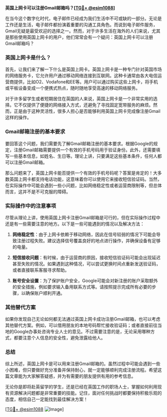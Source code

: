 **英国上网卡可以注册Gmail邮箱吗？[[TG💪+ @esim1088](https://t.me/s/esim1088)]**

在当今这个数字化时代，电子邮件已经成为我们生活中不可或缺的一部分。无论是工作还是生活，电子邮件都扮演着重要的沟通工具角色。而说到电子邮件服务，Gmail无疑是最受欢迎的选择之一。然而，对于许多生活在海外的人们来说，尤其是那些使用英国上网卡的用户，他们常常会有一个疑问：英国上网卡可以注册Gmail邮箱吗？

### 英国上网卡是什么？

首先，让我们来了解一下什么是英国上网卡。英国上网卡是一种专门针对英国市场的网络服务卡，它允许用户通过移动网络连接到互联网。这种卡通常由各大电信运营商提供，比如O2、Vodafone和EE等。用户可以通过购买这些上网卡，将手机或平板设备变成一个便携式热点，随时随地享受高速的移动网络服务。

对于许多留学生或者短期居住在英国的人来说，英国上网卡是一个非常实用的选择。它不仅提供了便捷的网络接入方式，还避免了寻找固定宽带服务的麻烦。然而，正是由于这种灵活性，很多人担心是否能够利用英国上网卡完成像注册Gmail这样的操作。

### Gmail邮箱注册的基本要求

要回答这个问题，我们需要先了解Gmail邮箱注册的基本要求。根据Google的规定，注册Gmail邮箱需要提供一个有效的手机号码用于验证身份。此外，还需要填写一些基本信息，如姓名、生日等。理论上讲，只要满足这些基本条件，任何人都可以注册Gmail邮箱。

那么问题来了，英国上网卡能否提供一个有效的手机号码呢？答案是肯定的！大多数英国上网卡都支持电话功能，这意味着你可以使用它来接收短信验证码。当然，在实际操作中可能会遇到一些小问题，比如网络稳定性或者运营商限制等，但总体而言，这并不是不可克服的障碍。

### 实际操作中的注意事项

尽管从理论上讲，使用英国上网卡注册Gmail邮箱是可行的，但在实际操作过程中还是有一些需要注意的地方。以下是一些可能遇到的情况以及解决方法：

1. **网络稳定性**：由于上网卡依赖于移动网络，因此在信号较弱的情况下可能会导致注册过程失败。建议选择信号覆盖良好的地点进行操作，并确保设备有足够的电量。

2. **短信接收问题**：有时候，由于运营商的原因，接收短信验证码可能会出现延迟甚至失败的情况。如果遇到这种情况，可以尝试更换时间点重新发送验证码，或者直接联系客服寻求帮助。

3. **账号安全设置**：为了保护账户安全，Google可能会对新注册的账户采取额外的安全措施，例如要求输入备用联系方式等。请按照提示完成所有必要的步骤，以确保账户顺利开通。

### 其他替代方案

如果你发现自己无论如何都无法通过英国上网卡成功注册Gmail邮箱，也可以考虑其他替代方案。例如，可以借用朋友的本地号码帮忙接收验证码；或者直接前往当地的Google办事处咨询专业人士的意见。不过需要注意的是，无论采用哪种方式，都要注意个人信息的安全性，避免泄露给他人。

### 总结

综上所述，英国上网卡是可以用来注册Gmail邮箱的。虽然过程中可能会遇到一些小困难，但只要做好充分准备并保持耐心，就一定能够顺利完成注册流程。希望这篇文章能为大家解答疑惑，并为有需要的朋友提供有用的参考信息。

无论你是即将赴英留学的学生，还是已经在英国工作的职场人士，掌握如何利用现有资源解决问题都是非常重要的技能。记住，面对任何挑战时都要保持积极乐观的态度，相信自己一定能找到最佳解决方案！

[[TG💪+ @esim1088](https://t.me/s/esim1088) ![Image](https://i.postimg.cc/4NQfJmqS/Snipaste-2025-05-13-00-14-12.png)]